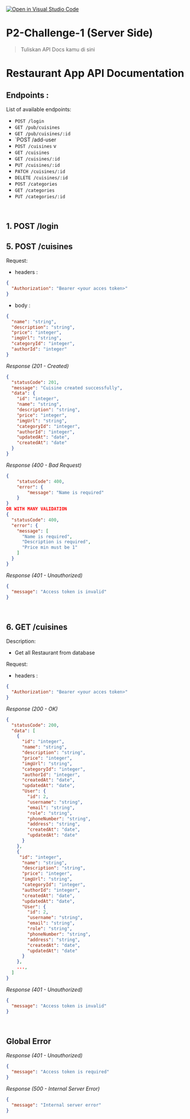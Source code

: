 [![Open in Visual Studio Code](https://classroom.github.com/assets/open-in-vscode-2e0aaae1b6195c2367325f4f02e2d04e9abb55f0b24a779b69b11b9e10269abc.svg)](https://classroom.github.com/online_ide?assignment_repo_id=19734013&assignment_repo_type=AssignmentRepo)

# P2-Challenge-1 (Server Side)

> Tuliskan API Docs kamu di sini

# Restaurant App API Documentation

## Endpoints :

List of available endpoints:

- `POST /login`
- `GET /pub/cuisines`
- `GET /pub/cuisines/:id`
- `POST /add-user
- `POST /cuisines` v
- `GET /cuisines`
- `GET /cuisines/:id`
- `PUT /cuisines/:id`
- `PATCH /cuisines/:id`
- `DELETE /cuisines/:id`
- `POST /categories`
- `GET /categories`
- `PUT /categories/:id`

&nbsp;

## 1. POST /login

## 5. POST /cuisines

Request:

- headers :

```json
{
  "Authorization": "Bearer <your acces token>"
}
```

- body :

```json
{
  "name": "string",
  "description": "string",
  "price": "integer",
  "imgUrl": "string",
  "categoryId": "integer",
  "authorId": "integer"
}
```

_Response (201 - Created)_

```json
{
  "statusCode": 201,
  "message": "Cuisine created successfully",
  "data": {
    "id": "integer",
    "name": "string",
    "description": "string",
    "price": "integer",
    "imgUrl": "string",
    "categoryId": "integer",
    "authorId": "integer",
    "updatedAt": "date",
    "createdAt": "date"
  }
}
```

_Response (400 - Bad Request)_

```json
{
    "statusCode": 400,
    "error": {
        "message": "Name is required"
    }
}
OR WITH MANY VALIDATION
{
  "statusCode": 400,
  "error": {
    "message": [
      "Name is required",
      "Description is required",
      "Price min must be 1"
    ]
  }
}
```

_Response (401 - Unauthorized)_

```json
{
  "message": "Access token is invalid"
}
```

&nbsp;

## 6. GET /cuisines

Description:

- Get all Restaurant from database

Request:

- headers :

```json
{
  "Authorization": "Bearer <your acces token>"
}
```

_Response (200 - OK)_

```json
{
  "statusCode": 200,
  "data": [
    {
      "id": "integer",
      "name": "string",
      "description": "string",
      "price": "integer",
      "imgUrl": "string",
      "categoryId": "integer",
      "authorId": "integer",
      "createdAt": "date",
      "updatedAt": "date",
      "User": {
        "id": 2,
        "username": "string",
        "email": "string",
        "role": "string",
        "phoneNumber": "string",
        "address": "string",
        "createdAt": "date",
        "updatedAt": "date"
      }
    },
    {
     "id": "integer",
      "name": "string",
      "description": "string",
      "price": "integer",
      "imgUrl": "string",
      "categoryId": "integer",
      "authorId": "integer",
      "createdAt": "date",
      "updatedAt": "date",
      "User": {
        "id": 2,
        "username": "string",
        "email": "string",
        "role": "string",
        "phoneNumber": "string",
        "address": "string",
        "createdAt": "date",
        "updatedAt": "date"
      }
    },
    ...,
  ]
}
```

_Response (401 - Unauthorized)_

```json
{
  "message": "Access token is invalid"
}
```

&nbsp;

## Global Error

_Response (401 - Unauthorized)_

```json
{
  "message": "Access token is required"
}
```

_Response (500 - Internal Server Error)_

```json
{
  "message": "Internal server error"
}
```
